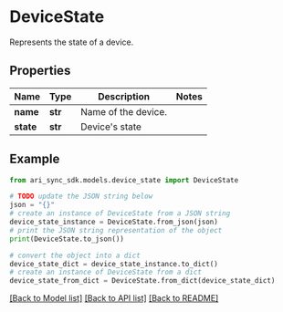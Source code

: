 # DeviceState

Represents the state of a device.

## Properties

Name | Type | Description | Notes
------------ | ------------- | ------------- | -------------
**name** | **str** | Name of the device. | 
**state** | **str** | Device&#39;s state | 

## Example

```python
from ari_sync_sdk.models.device_state import DeviceState

# TODO update the JSON string below
json = "{}"
# create an instance of DeviceState from a JSON string
device_state_instance = DeviceState.from_json(json)
# print the JSON string representation of the object
print(DeviceState.to_json())

# convert the object into a dict
device_state_dict = device_state_instance.to_dict()
# create an instance of DeviceState from a dict
device_state_from_dict = DeviceState.from_dict(device_state_dict)
```
[[Back to Model list]](../README.md#documentation-for-models) [[Back to API list]](../README.md#documentation-for-api-endpoints) [[Back to README]](../README.md)


